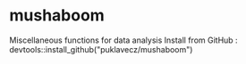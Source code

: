 # mushaboom
Miscellaneous functions for data analysis
Install from GitHub :  devtools::install_github("puklavecz/mushaboom")
